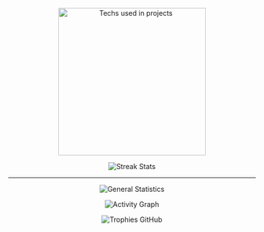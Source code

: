 <p align="center">
 <img src="https://github-readme-stats.vercel.app/api/top-langs?username=jgafarias&layout=compact&theme=algolia&locale=pt-br&include_all_commits=true" alt="Techs used in projects" width="300px" />
</p>
<p align="center">
 <img src="https://github-readme-streak-stats.herokuapp.com/?user=jgafarias&theme=algolia&include_all_commits=true&locale=pt-br" alt="Streak Stats" />
</p>

---

<p align="center">
 <img src="https://github-readme-stats.vercel.app/api?username=jgafarias&theme=algolia&show_icons=true&count_private=true&locale=pt-br" alt="General Statistics" />
</p>
<p align="center">
 <img src="https://github-readme-activity-graph.vercel.app/graph?username=jgafarias&theme=xcode&bg_color=151515&include_all_commits=true" alt="Activity Graph" />
</p>
<p align="center">
 <img src="https://github-profile-trophy.vercel.app/?username=jgafarias&theme=algolia&margin-w=15&include_all_commits=true" alt="Trophies GitHub" />
</p>
